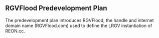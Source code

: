 ## RGVFlood Predevelopment Plan

The predevelopment plan introduces RGVFlood, the handle and internet domain name (RGVFlood.com) used to define the LRGV instantiation of REON.cc.